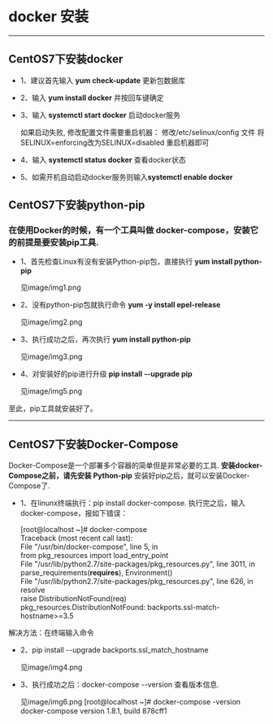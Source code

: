 # docker 安装

---

## CentOS7下安装docker

* 1、建议首先输入 **yum check-update** 更新包数据库

* 2、输入 **yum install docker** 并按回车键确定

* 3、输入 **systemctl start docker** 启动docker服务

	如果启动失败, 修改配置文件需要重启机器：
	修改/etc/selinux/config 文件
	将SELINUX=enforcing改为SELINUX=disabled
	重启机器即可
* 4、输入 **systemctl status docker** 查看docker状态

* 5、如需开机自动启动docker服务则输入**systemctl enable docker**

## CentOS7下安装python-pip

### 在使用Docker的时候，有一个工具叫做  docker-compose，安装它的前提是要安装pip工具.

* 1、首先检查Linux有没有安装Python-pip包，直接执行 **yum install python-pip**

	见image/img1.png

* 2、没有python-pip包就执行命令 **yum -y install epel-release**

	见image/img2.png

* 3、执行成功之后，再次执行 **yum install python-pip**

	见image/img3.png

* 4、对安装好的pip进行升级 **pip install --upgrade pip**

	见image/img5.png

至此，pip工具就安装好了。

---

## CentOS7下安装Docker-Compose

Docker-Compose是一个部署多个容器的简单但是非常必要的工具.
**安装docker-Compose之前，请先安装 Python-pip**
安装好pip之后，就可以安装Docker-Compose了.

* 1、在linunx终端执行：pip install docker-compose.
执行完之后，输入docker-compose，报如下错误：

	[root@localhost ~]# docker-compose  
	Traceback (most recent call last):  
	  File "/usr/bin/docker-compose", line 5, in <module>  
	    from pkg_resources import load_entry_point  
	  File "/usr/lib/python2.7/site-packages/pkg_resources.py", line 3011, in <module>  
	    parse_requirements(__requires__), Environment()  
	  File "/usr/lib/python2.7/site-packages/pkg_resources.py", line 626, in resolve  
	    raise DistributionNotFound(req)  
	pkg_resources.DistributionNotFound: backports.ssl-match-hostname>=3.5 

解决方法：在终端输入命令

* 2、pip install --upgrade backports.ssl_match_hostname

	见image/img4.png

* 3、执行成功之后：docker-compose  --version 查看版本信息.

	见image/img6.png
	[root@localhost ~]# docker-compose -version  
	docker-compose version 1.8.1, build 878cff1  